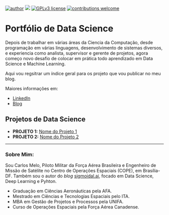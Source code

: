 [![author](https://img.shields.io/badge/author-helderam-red.svg)](https://www.linkedin.com/in/helderam) [![](https://img.shields.io/badge/python-3.5+-blue.svg)](https://www.python.org/downloads/release/python-365/) [![GPLv3 license](https://img.shields.io/badge/License-GPLv3-blue.svg)](http://perso.crans.org/besson/LICENSE.html) [![contributions welcome](https://img.shields.io/badge/contributions-welcome-brightgreen.svg?style=flat)](https://github.com/helderam/data_science/issues)

# Portfólio de Data Science

Depois de trabalhar em várias áreas da Ciencia da Computação, desde programação em várias linguagens, desenvolvimento de sistemas diversos, e experiencia como analista, supervisor e gerente de projetos, agora começo novo desafio de colocar em prática todo aprendizado em Data Science e Machine Learning.

Aqui vou regsitrar um índice geral para os projeto que vou publicar no meu blog.

Maiores informações em:

* [LinkedIn](https://www.linkedin.com/in/helderam//)
* [Blog](https://supercidadedigital.com.br/ds)

## Projetos de Data Science

* **PROJETO 1:** [Nome do Projeto 1](https://github.com/carlosfab/)
* **PROJETO 2:**  [Nome do Projeto 2](https://github.com/carlosfab/)

---

### Sobre Mim:

Sou Carlos Melo, Piloto Militar da Força Aérea Brasileira e Engenheiro de Missão de Satélite no Centro de Operações Espaciais (COPE), em Brasília-DF. Também sou o autor do *blog* [sigmoidal.ai](http://sigmoidal.ai), focado em Data Science, Deep Learning e Pyhton.

* Graduação em Ciências Aeronáuticas pela AFA.
* Mestrado em Ciências e Tecnologias Espaciais pelo ITA.
* MBA em Gestão de Projetos e Processos pela UNIFA.
* Curso de Operações Espaciais pela Força Aérea Canadense.

